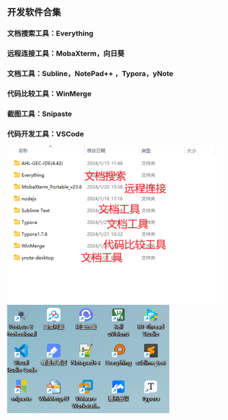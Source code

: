 ## 开发软件合集

### 文档搜索工具：Everything 

### 	远程连接工具：MobaXterm，向日葵

### 	文档工具：Subline，NotePad++ ，Typora，yNote

### 	代码比较工具：WinMerge

### 	截图工具：Snipaste

### 	代码开发工具：VSCode

<img src="./assets/image-20240121104843039.png" /> 				<img src=".\assets\image-20240121140118046.png" alt="image-20240121140118046" />



